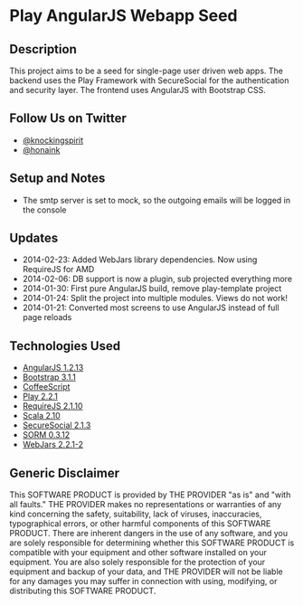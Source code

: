 # Play AngularJS Webapp Seed

## Description

This project aims to be a seed for single-page user driven web apps.
The backend uses the Play Framework with SecureSocial for the authentication and security layer.
The frontend uses AngularJS with Bootstrap CSS.

## Follow Us on Twitter

- [@knockingspirit](http://twitter.com/knockingspirit)
- [@honaink](https://twitter.com/honaink)

## Setup and Notes

- The smtp server is set to mock, so the outgoing emails will be logged in the console

## Updates

- 2014-02-23: Added WebJars library dependencies. Now using RequireJS for AMD
- 2014-02-06: DB support is now a plugin, sub projected everything more
- 2014-01-30: First pure AngularJS build, remove play-template project
- 2014-01-24: Split the project into multiple modules. Views do not work!
- 2014-01-21: Converted most screens to use AngularJS instead of full page reloads

## Technologies Used

- [AngularJS 1.2.13](http://angularjs.org)
- [Bootstrap 3.1.1](http://getbootstrap.com)
- [CoffeeScript](http://coffeescript.org)
- [Play 2.2.1](http://www.playframework.com)
- [RequireJS 2.1.10](http://requirejs.org)
- [Scala 2.10](http://www.scala-lang.org)
- [SecureSocial 2.1.3](https://github.com/jaliss/securesocial)
- [SORM 0.3.12](https://github.com/sorm/sorm)
- [WebJars 2.2.1-2](http://www.webjars.org)

## Generic Disclaimer

This SOFTWARE PRODUCT is provided by THE PROVIDER "as is" and "with all faults." THE PROVIDER makes no representations or warranties of any kind concerning the safety, suitability, lack of viruses, inaccuracies, typographical errors, or other harmful components of this SOFTWARE PRODUCT. There are inherent dangers in the use of any software, and you are solely responsible for determining whether this SOFTWARE PRODUCT is compatible with your equipment and other software installed on your equipment. You are also solely responsible for the protection of your equipment and backup of your data, and THE PROVIDER will not be liable for any damages you may suffer in connection with using, modifying, or distributing this SOFTWARE PRODUCT.
